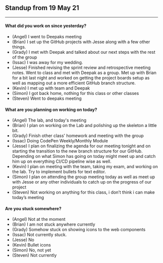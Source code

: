 ## Standup from 19 May 21

--- 

#### What did you work on since yesterday?
- (Angel) I went to Deepaks meeting
- (Brian) I set up the GitHub projects with Jesse along with a few other things.
- (Grady) I met with Deepak and talked about our next steps with the rest of the group
- (Issac) I was away for my wedding.
- (Jesse) Finished revising the sprint review and retrospective meeting notes. Went to class and met with Deepak as a group. Met up with Brian for a bit last night and worked on getting the project boards setup as well as mapping out a more efficient GitHub branch structure.
- (Kevin) I met up with team and Deepak
- (Simon) I got back home, nothing for this class or other classes
- (Steven) Went to deepaks meeting 


#### What are you planning on working on today?
- (Angel) The lab, and today's meeting
- (Brian) I plan on working on the Lab and polishing up the skeleton a little bit.
- (Grady) Finish other class' homework and meeting with the group
- (Issac) Doing CodePen Weekly/Monthly Module
- (Jesse) I plan on finalizing the agenda for our meeting tonight and on starting the transition to the new branch structure for our GitHub. Depending on what Simon has going on today might meet up and catch him up on everything CI/CD pipeline wise as well.
- (Kevin) I plan on meeting with the team, taking my exam, and working on the lab. Try to implement bullets for text editor.
- (Simon) I plan on attending the group meeting today as well as meet up with Jesse or any other individuals to catch up on the progress of our project
- (Steven) Not working on anything for this class, i don’t think i can make today’s meeting 

#### Are you stuck somewhere?
- (Angel) Not at the moment
- (Brian) I am not stuck anywhere currently
- (Grady) Somehow stuck on showing icons to the web components
- (Issac) Not currently stuck.
- (Jesse) No
- (Kevin) Bullet icons
- (Simon) No, not yet
- (Steven) Not currently 